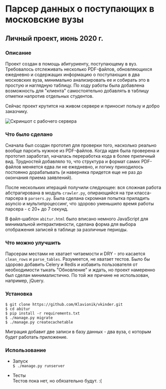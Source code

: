 # Парсер данных о поступающих в московские вузы

## Личный проект, июнь 2020 г.

### Описание

Проект создан в помощь абитуриенту, поступающему в вуз. Требовалось отслеживать несколько 
PDF-файлов, обновляющихся ежедневно и содержащих информацию о поступающих в два московских вуза, 
минимально анализировать ее и собирать это в простую и наглядную таблицу. 
По ходу работы была добавлена возможность для "клиента" самостоятельно добавлять в таблицу отметки напротив отдельных студентов.

Сейчас проект крутится на живом сервере и приносит пользу и добро заказчику.

![Скриншот с рабочего сервера](https://i.imgur.com/6sRc8Om.png)

### Что было сделано

Сначала был создан прототип для проверки того, насколько реально вообще парсить нужное из PDF-файлов.
Когда идея была проверена и прототип заработал, началась переработка кода в более приличный вид. 
Трудностей добавляло то, что структура и формат самих PDF-файлов меняется едва ли не ежедневно,
и логику приходилось постоянно дорабатывать (и наверняка придется еще не раз до окончания приема заявлений).

После нескольких итераций получили следующее: вся сложная работа абстрагирована в модуль `crawler.py`, опирающийся на три класса-парсера в `parsers.py`. Была сделана скромная попытка приладить
asyncio и мультипроцессинг, что здорово уменьшило время работы парсера - с 20+ до 7 секунд.

В файл-шаблон `abitur.html` было вписано немного JavaScript для минимальной интерактивности,
сделана форма для выбора отображения записей в таблице за различные периоды.

### Что можно улучшить

Парсерам местами не хватает читаемости и DRY - это касается `clean_rows` и `parse_tables`.
Разумеется, не хватает тестов. Было бы здорово добавить Celery и Redis и избавить пользователя
от необходимости тыкать "Обновление" и ждать, но проект намеренно был сделан минималистично.
По той же причине не использован, например, jQuery. 

### Установка

`$ git clone https://github.com/Klavionik/vkinder.git`  
`$ cd abitur`  
`$ pip install -r requirements.txt`  
`$ ./manage.py migrate`  
`$ ./manage.py createcachetable`

Миграция добавит две записи в базу данных - два вуза, с которым будет работать приложение.

### Использование

- Запуск  
  `$ ./manage.py runserver`

- Тесты  
  Тестов пока нет, но обязательно будут. :(

